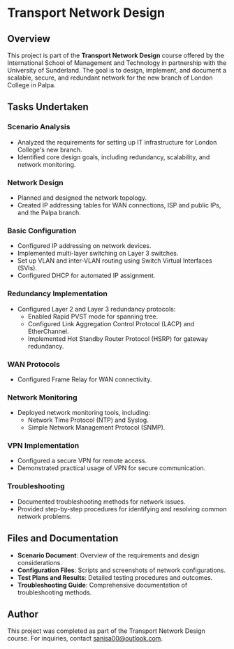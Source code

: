 # Transport Network Design

## Overview
This project is part of the **Transport Network Design** course offered by the International School of Management and Technology in partnership with the University of Sunderland. The goal is to design, implement, and document a scalable, secure, and redundant network for the new branch of London College in Palpa.

## Tasks Undertaken

### Scenario Analysis
- Analyzed the requirements for setting up IT infrastructure for London College's new branch.
- Identified core design goals, including redundancy, scalability, and network monitoring.

### Network Design
- Planned and designed the network topology.
- Created IP addressing tables for WAN connections, ISP and public IPs, and the Palpa branch.

### Basic Configuration
- Configured IP addressing on network devices.
- Implemented multi-layer switching on Layer 3 switches.
- Set up VLAN and inter-VLAN routing using Switch Virtual Interfaces (SVIs).
- Configured DHCP for automated IP assignment.

### Redundancy Implementation
- Configured Layer 2 and Layer 3 redundancy protocols:
  - Enabled Rapid PVST mode for spanning tree.
  - Configured Link Aggregation Control Protocol (LACP) and EtherChannel.
  - Implemented Hot Standby Router Protocol (HSRP) for gateway redundancy.

### WAN Protocols
- Configured Frame Relay for WAN connectivity.

### Network Monitoring
- Deployed network monitoring tools, including:
  - Network Time Protocol (NTP) and Syslog.
  - Simple Network Management Protocol (SNMP).

### VPN Implementation
- Configured a secure VPN for remote access.
- Demonstrated practical usage of VPN for secure communication.

### Troubleshooting
- Documented troubleshooting methods for network issues.
- Provided step-by-step procedures for identifying and resolving common network problems.

## Files and Documentation
- **Scenario Document**: Overview of the requirements and design considerations.
- **Configuration Files**: Scripts and screenshots of network configurations.
- **Test Plans and Results**: Detailed testing procedures and outcomes.
- **Troubleshooting Guide**: Comprehensive documentation of troubleshooting methods.

## Author
This project was completed as part of the Transport Network Design course. For inquiries, contact sanisa00@outlook.com.
